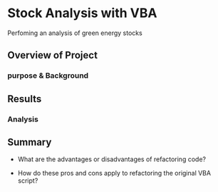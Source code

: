 # Stock Analysis with VBA
Perfoming an analysis of green energy stocks

## Overview of Project
### purpose & Background

## Results
### Analysis

## Summary

- What are the advantages or disadvantages of refactoring code?

- How do these pros and cons apply to refactoring the original VBA script?